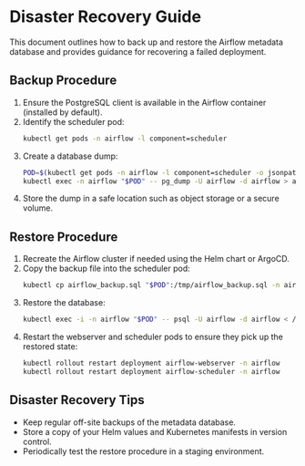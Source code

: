 # Disaster Recovery Guide

This document outlines how to back up and restore the Airflow metadata database and provides guidance for recovering a failed deployment.

## Backup Procedure

1. Ensure the PostgreSQL client is available in the Airflow container (installed by default).
2. Identify the scheduler pod:
   ```bash
   kubectl get pods -n airflow -l component=scheduler
   ```
3. Create a database dump:
   ```bash
   POD=$(kubectl get pods -n airflow -l component=scheduler -o jsonpath='{.items[0].metadata.name}')
   kubectl exec -n airflow "$POD" -- pg_dump -U airflow -d airflow > airflow_backup.sql
   ```
4. Store the dump in a safe location such as object storage or a secure volume.

## Restore Procedure

1. Recreate the Airflow cluster if needed using the Helm chart or ArgoCD.
2. Copy the backup file into the scheduler pod:
   ```bash
   kubectl cp airflow_backup.sql "$POD":/tmp/airflow_backup.sql -n airflow
   ```
3. Restore the database:
   ```bash
   kubectl exec -i -n airflow "$POD" -- psql -U airflow -d airflow < /tmp/airflow_backup.sql
   ```
4. Restart the webserver and scheduler pods to ensure they pick up the restored state:
   ```bash
   kubectl rollout restart deployment airflow-webserver -n airflow
   kubectl rollout restart deployment airflow-scheduler -n airflow
   ```

## Disaster Recovery Tips

- Keep regular off-site backups of the metadata database.
- Store a copy of your Helm values and Kubernetes manifests in version control.
- Periodically test the restore procedure in a staging environment.
